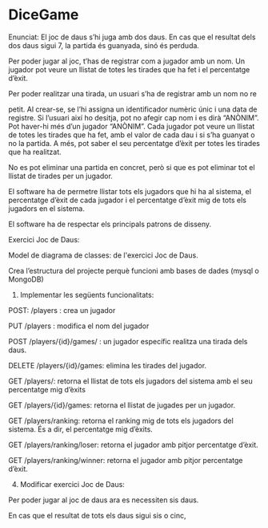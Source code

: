 # DiceGame

Enunciat: El joc de daus s’hi juga amb dos daus. En cas que el resultat dels dos daus sigui 7, la partida és guanyada, sinó és perduda.

Per poder jugar al joc, t’has de registrar com a jugador amb un nom. Un jugador pot veure un llistat de totes les tirades que ha fet i el percentatge d’èxit.

Per poder realitzar una tirada, un usuari s’ha de registrar amb un nom no re

petit. Al crear-se, se l’hi assigna un identificador numèric únic i una data de registre. Si l’usuari així ho desitja, pot no afegir cap nom i es dirà “ANÒNIM”. Pot haver-hi més d’un jugador “ANÒNIM”. Cada jugador pot veure un llistat de totes les tirades que ha fet, amb el valor de cada dau i si s’ha guanyat o no la partida. A més, pot saber el seu percentatge d’èxit per totes les tirades que ha realitzat.

No es pot eliminar una partida en concret, però si que es pot eliminar tot el llistat de tirades per un jugador.

El software ha de permetre llistar tots els jugadors que hi ha al sistema, el percentatge d’èxit de cada jugador i el percentatge d’èxit mig de tots els jugadors en el sistema.

El software ha de respectar els principals patrons de disseny.

Exercici Joc de Daus:

Model de diagrama de classes: de l'exercici Joc de Daus.

Crea l’estructura del projecte perquè funcioni amb bases de dades (mysql o MongoDB)

1) Implementar les següents funcionalitats:

POST: /players : crea un jugador

PUT /players : modifica el nom del jugador

POST /players/{id}/games/ : un jugador específic realitza una tirada dels daus.

DELETE /players/{id}/games: elimina les tirades del jugador.

GET /players/: retorna el llistat de tots els jugadors del sistema amb el seu percentatge mig d’èxits

GET /players/{id}/games: retorna el llistat de jugades per un jugador.

GET /players/ranking: retorna el ranking mig de tots els jugadors del sistema. És a dir, el percentatge mig d’èxits.

GET /players/ranking/loser: retorna el jugador amb pitjor percentatge d’èxit.

GET /players/ranking/winner: retorna el jugador amb pitjor percentatge d’èxit.

4) Modificar exercici Joc de Daus:

Per poder jugar al joc de daus ara es necessiten sis daus.

En cas que el resultat de tots els daus sigui sis o cinc, 
